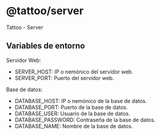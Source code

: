 # @tattoo/server

Tattoo - Server

## Variables de entorno

Servidor Web:
  - SERVER_HOST: IP o nemónico del servidor web.
  - SERVER_PORT: Puerto del servidor web.

Base de datos:
  - DATABASE_HOST: IP o nemónico de la base de datos.
  - DATABASE_PORT: Puerto de la base de datos.
  - DATABASE_USER: Usuario de la base de datos.
  - DATABASE_PASSWORD: Contraseña de la base de datos.
  - DATABASE_NAME: Nombre de la base de datos.

